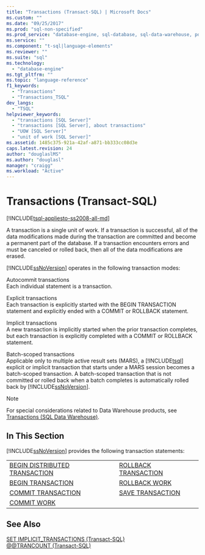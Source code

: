 ```yaml
---
title: "Transactions (Transact-SQL) | Microsoft Docs"
ms.custom: ""
ms.date: "09/25/2017"
ms.prod: "sql-non-specified"
ms.prod_service: "database-engine, sql-database, sql-data-warehouse, pdw"
ms.service: ""
ms.component: "t-sql|language-elements"
ms.reviewer: ""
ms.suite: "sql"
ms.technology: 
  - "database-engine"
ms.tgt_pltfrm: ""
ms.topic: "language-reference"
f1_keywords: 
  - "Transactions"
  - "Transactions_TSQL"
dev_langs: 
  - "TSQL"
helpviewer_keywords: 
  - "transactions [SQL Server]"
  - "transactions [SQL Server], about transactions"
  - "UOW [SQL Server]"
  - "unit of work [SQL Server]"
ms.assetid: 1485c375-921a-42af-a871-bb333cc08d3e
caps.latest.revision: 24
author: "douglaslMS"
ms.author: "douglasl"
manager: "craigg"
ms.workload: "Active"
---
```

# Transactions (Transact-SQL)
[!INCLUDE[tsql-appliesto-ss2008-all-md](../../includes/tsql-appliesto-ss2008-all-md.md)]

  A transaction is a single unit of work. If a transaction is successful, all of the data modifications made during the transaction are committed and become a permanent part of the database. If a transaction encounters errors and must be canceled or rolled back, then all of the data modifications are erased.  
  
 [!INCLUDE[ssNoVersion](../../includes/ssnoversion-md.md)] operates in the following transaction modes:  
  
 Autocommit transactions  
 Each individual statement is a transaction.  
  
 Explicit transactions  
 Each transaction is explicitly started with the BEGIN TRANSACTION statement and explicitly ended with a COMMIT or ROLLBACK statement.  
  
 Implicit transactions  
 A new transaction is implicitly started when the prior transaction completes, but each transaction is explicitly completed with a COMMIT or ROLLBACK statement.  
  
 Batch-scoped transactions  
 Applicable only to multiple active result sets (MARS), a [!INCLUDE[tsql](../../includes/tsql-md.md)] explicit or implicit transaction that starts under a MARS session becomes a batch-scoped transaction. A batch-scoped transaction that is not committed or rolled back when a batch completes is automatically rolled back by [!INCLUDE[ssNoVersion](../../includes/ssnoversion-md.md)].  

> [!NOTE] 
> For special considerations related to Data Warehouse products, see [Transactions (SQL Data Warehouse)](transactions-sql-data-warehouse.md).   

## In This Section  
 [!INCLUDE[ssNoVersion](../../includes/ssnoversion-md.md)] provides the following transaction statements:  
  
|||  
|-|-|  
|[BEGIN DISTRIBUTED TRANSACTION](../../t-sql/language-elements/begin-distributed-transaction-transact-sql.md)|[ROLLBACK TRANSACTION](../../t-sql/language-elements/rollback-transaction-transact-sql.md)|  
|[BEGIN TRANSACTION](../../t-sql/language-elements/begin-transaction-transact-sql.md)|[ROLLBACK WORK](../../t-sql/language-elements/rollback-work-transact-sql.md)|  
|[COMMIT TRANSACTION](../../t-sql/language-elements/commit-transaction-transact-sql.md)|[SAVE TRANSACTION](../../t-sql/language-elements/save-transaction-transact-sql.md)|  
|[COMMIT WORK](../../t-sql/language-elements/commit-work-transact-sql.md)||  
  
## See Also  
 [SET IMPLICIT_TRANSACTIONS &#40;Transact-SQL&#41;](../../t-sql/statements/set-implicit-transactions-transact-sql.md)   
 [@@TRANCOUNT &#40;Transact-SQL&#41;](../../t-sql/functions/trancount-transact-sql.md)  
  
  
